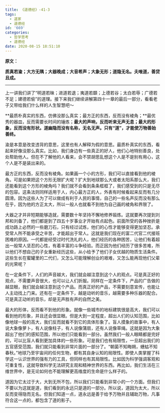 ```yaml
---
title: 《道德经》-41-3
tags:
  - 道家
  - 道德经
id: '669'
categories:
  - 哲学思考
  - 道德经
date: 2020-08-15 18:51:10
---
```


**原文：**

**质真若渝；大方无隅；大器晚成；大音希声；大象无形；道隐无名。夫唯道，善贷且成。**
<!-- more -->
* * *

上一讲我们讲了“明道若昧；进道若退；夷道若纇；上德若谷；太白若辱；广德若不足；建德若偷”的道理。接下来我们继续讲解第四十一章的最后一部分，看看老子又带给我们什么样的人生智慧吧～

**最质朴真实的东西，仿佛没那么真实；最方正的东西，反而没有棱角；**最优秀的器皿，反而需要长时间的锤炼；**最大的声响，反而听来无声无息；最大的形象，反而没有形状。道幽隐而没有名称，无名无声。只有“道”，才能使万物善始善终。**

渝是本意是改变违背的意思，这里也有人解释为假的意思。最质朴真实的东西，看起来好像没那么真实。比如，我们身边有一些真正的好人，他们心地特别善良，处处帮助他人。但在不了解他的人看来，会不禁胡思乱想这个人是不是别有用心，这个人是不是装出来的。

最方正的东西，反而没有棱角。如果画一个小的方形，我们可以直接看到他的棱角。可是如果把这个方形无限扩大呢？扩大到地球那么大或者太阳系那么大，我们还能看到这个方形的棱角吗？我们就不会看到条条框框了，我们感受到的只是无尽的包容。这条法则同样适用于人，内心最方正的人，外表有时候看起来反而有几分圆滑。因为这些人为了可以做成有利于人民的事情，自己的一些名声反而没有那么在乎，因为他的方正太大，所以一般人也就看不到他为自己画的棱角和界限了。

大器之才并非短期能够造就，需要数十年坚持不懈地修养锻炼。这就要再次提到刘邦和刘备了，他们都是到了四五十岁事业才开始有点起色。前面所受的各种挫折是成功路上必然的一些磨刀石，只有经过试炼，他们的心性才能够变得更加坚忍。承受常人所不能承受之辛苦，才能超出于常人。这就是我们现在的富二代官二代接班困难的原因。一代都是经受过时代洗礼的人，他们经历的各种困苦，让他们有着超出一般常人坚忍的心性，有着丰富的斗争经验。而正因为他们经历了很多苦难，所以他们不想自己的子女重新经历这些，从小给予了他们子女优越的物质生活条件。这些生长在蜜罐里的二代们，又怎么可能理解创业的艰难，又怎么能再现他们父辈的光荣呢？

在一定条件下，人们的声音越大，我们就会越注意到这个人的观点。可是真正好的观点，不需要声音很大，也可以让人们折服。同样在一定条件下，产品的广告做的越显眼，我们就会越注意到这个产品。而真正好的产品，不需要刻意宣传，也能让人主动找上门来。还有在一定条件下，越是动听的音乐，越需要多种乐器的配合。可是真正动听的音乐，却是无声胜有声的自然之美。

最大的形体，反而看不到他的形象。就像一些城市的地标建筑很是高大，我们可以看到他的形象，并且还会很显眼。但是大到一定程度，超出人们的认知范围，比如像地球一般的高大，我们反而就看不到它的具体形象了。盲人摸象的故事中，有人说大象像萝卜，有人说像柱子，有人说像蒲扇，还有人说像草绳。这就是因为大象超出了他们的感知范围，所以他们只能看到一部分。虽然我们一般人眼睛都是完好的，可以比盲人看到更加具体的一些形象。可是我们也有局限性，一旦超出我们的五官感受范围，我们就只能看到非常片面的一部分了。“朝菌不知晦朔，蟪蛄不知春秋。”地球乃至宇宙间的任何生物，都有其自身认知的局限性。即使人类掌握了科学这一认识世界的强有力的工具，但同样也有其局限性。比如因为科学强调客观和可重复性，这就导致科学无法研究主观和精神世界的东西。再比如，我们生活在三维世界中，是无论如何也不能理解更高维度的生命是什么样子的。

道因为它太过于大，大到无所不包，所以我们只能看到非常小的一个方面。但我们不要以为这就是道，我们看到的永远只是道的一部分。所以说，道因为太大，所以反而变得隐而无名。但我们知道一点，道永远是善于给予万物并且辅助万物，凡事符合这一点的，都包含了道的影子。

* * *

